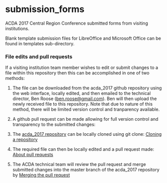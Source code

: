 # submission_forms
ACDA 2017 Central Region Conference submitted forms from visiting institutions.

Blank template submission files for LibreOffice and Microsoft Office can be found in templates sub-directory.

### File edits and pull requests
If a visiting institution team member wishes to edit or submit changes to a file within this repository then this can be accomplished in one of two methods:

1. The file can be downloaded from the acda_2017 github repository using the web interface, locally edited, and then emailed to the technical director, Ben Roose ([ben.roose@gmail.com](mailto:ben.roose@gmail.com)). Ben will then upload the newly received file to this repository. Note that due to nature of this method, there will be limited version control and tranparency available.

2. A github pull request can be made allowing for full version control and transparency to the submitted changes:
  1. The [acda_2017 repository](https://github.com/benroose/acda_2017) can be locally cloned using git clone: [Cloning a repository](https://help.github.com/articles/cloning-a-repository/)  
   2. The required file can then be locally edited and a pull request made: [About pull requests](https://help.github.com/articles/about-pull-requests/) 
   3. The ACDA technical team will review the pull request and merge submitted changes into the master branch of the acda_2017 repository by [Merging the pull request](https://help.github.com/articles/merging-a-pull-request/)
